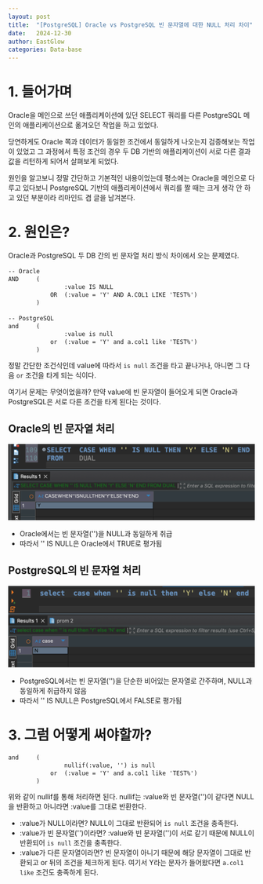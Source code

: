 ```yaml
---
layout: post
title:  "[PostgreSQL] Oracle vs PostgreSQL 빈 문자열에 대한 NULL 처리 차이"
date:   2024-12-30
author: EastGlow
categories: Data-base
---
```


# 1. 들어가며

Oracle을 메인으로 쓰던 애플리케이션에 있던 SELECT 쿼리를 다른 PostgreSQL 메인의 애플리케이션으로 옮겨오던 작업을 하고 있었다.

당연하게도 Oracle 쪽과 데이터가 동일한 조건에서 동일하게 나오는지 검증해보는 작업이 있었고 그 과정에서 특정 조건의 경우 두 DB 기반의 애플리케이션이 서로 다른 결과값을 리턴하게 되어서 살펴보게 되었다.

원인을 알고보니 정말 간단하고 기본적인 내용이었는데 평소에는 Oracle을 메인으로 다루고 있다보니 PostgreSQL 기반의 애플리케이션에서 쿼리를 짤 때는 크게 생각 안 하고 있던 부분이라 리마인드 겸 글을 남겨본다.

# 2. 원인은?

Oracle과 PostgreSQL 두 DB 간의 빈 문자열 처리 방식 차이에서 오는 문제였다.

```
-- Oracle
AND     (
                :value IS NULL
            OR  (:value = 'Y' AND A.COL1 LIKE 'TEST%')
        )
 
-- PostgreSQL
and     (
                :value is null
            or  (:value = 'Y' and a.col1 like 'TEST%')
        )
```

정말 간단한 조건식인데 value에 따라서 `is null` 조건을 타고 끝나거나, 아니면 그 다음 `or` 조건을 타게 되는 식이다.

여기서 문제는 무엇이었을까? 만약 value에 빈 문자열이 들어오게 되면 Oracle과 PostgreSQL은 서로 다른 조건을 타게 된다는 것이다.

## Oracle의 빈 문자열 처리

![](/assets/post/20241230_1.png)
- Oracle에서는 빈 문자열('')을 NULL과 동일하게 취급
- 따라서 '' IS NULL은 Oracle에서 TRUE로 평가됨

## PostgreSQL의 빈 문자열 처리

![](/assets/post/20241230_2.png)
- PostgreSQL에서는 빈 문자열('')을 단순한 비어있는 문자열로 간주하며, NULL과 동일하게 취급하지 않음
- 따라서 '' IS NULL은 PostgreSQL에서 FALSE로 평가됨

# 3. 그럼 어떻게 써야할까?

```
and     (
                nullif(:value, '') is null
            or  (:value = 'Y' and a.col1 like 'TEST%')
        )
```

위와 같이 nullif를 통해 처리하면 된다. nullif는 :value와 빈 문자열('')이 같다면 NULL을 반환하고 아니라면 :value를 그대로 반환한다.

- :value가 NULL이라면? NULL이 그대로 반환되어 `is null` 조건을 충족한다.
- :value가 빈 문자열('')이라면? :value와 빈 문자열('')이 서로 같기 때문에 NULL이 반환되어 `is null` 조건을 충족한다.
- :value가 다른 문자열이라면? 빈 문자열이 아니기 때문에 해당 문자열이 그대로 반환되고 or 뒤의 조건을 체크하게 된다. 여기서 Y라는 문자가 들어왔다면 `a.col1 like` 조건도 충족하게 된다.
